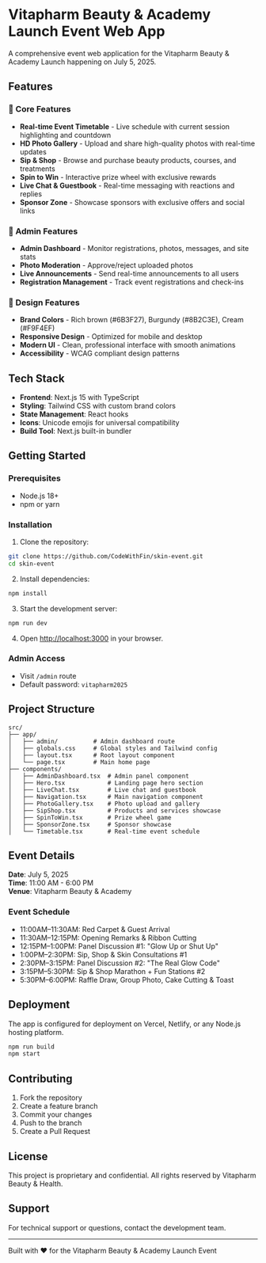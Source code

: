 # Vitapharm Beauty & Academy Launch Event Web App

A comprehensive event web application for the Vitapharm Beauty & Academy Launch happening on July 5, 2025.

## Features

### 🎯 Core Features
- **Real-time Event Timetable** - Live schedule with current session highlighting and countdown
- **HD Photo Gallery** - Upload and share high-quality photos with real-time updates
- **Sip & Shop** - Browse and purchase beauty products, courses, and treatments
- **Spin to Win** - Interactive prize wheel with exclusive rewards
- **Live Chat & Guestbook** - Real-time messaging with reactions and replies
- **Sponsor Zone** - Showcase sponsors with exclusive offers and social links

### 🔧 Admin Features
- **Admin Dashboard** - Monitor registrations, photos, messages, and site stats
- **Photo Moderation** - Approve/reject uploaded photos
- **Live Announcements** - Send real-time announcements to all users
- **Registration Management** - Track event registrations and check-ins

### 🎨 Design Features
- **Brand Colors** - Rich brown (#6B3F27), Burgundy (#8B2C3E), Cream (#F9F4EF)
- **Responsive Design** - Optimized for mobile and desktop
- **Modern UI** - Clean, professional interface with smooth animations
- **Accessibility** - WCAG compliant design patterns

## Tech Stack

- **Frontend**: Next.js 15 with TypeScript
- **Styling**: Tailwind CSS with custom brand colors
- **State Management**: React hooks
- **Icons**: Unicode emojis for universal compatibility
- **Build Tool**: Next.js built-in bundler

## Getting Started

### Prerequisites
- Node.js 18+ 
- npm or yarn

### Installation

1. Clone the repository:
```bash
git clone https://github.com/CodeWithFin/skin-event.git
cd skin-event
```

2. Install dependencies:
```bash
npm install
```

3. Start the development server:
```bash
npm run dev
```

4. Open [http://localhost:3000](http://localhost:3000) in your browser.

### Admin Access
- Visit `/admin` route
- Default password: `vitapharm2025`

## Project Structure

```
src/
├── app/
│   ├── admin/          # Admin dashboard route
│   ├── globals.css     # Global styles and Tailwind config
│   ├── layout.tsx      # Root layout component
│   └── page.tsx        # Main home page
├── components/
│   ├── AdminDashboard.tsx  # Admin panel component
│   ├── Hero.tsx            # Landing page hero section
│   ├── LiveChat.tsx        # Live chat and guestbook
│   ├── Navigation.tsx      # Main navigation component
│   ├── PhotoGallery.tsx    # Photo upload and gallery
│   ├── SipShop.tsx         # Products and services showcase
│   ├── SpinToWin.tsx       # Prize wheel game
│   ├── SponsorZone.tsx     # Sponsor showcase
│   └── Timetable.tsx       # Real-time event schedule
```

## Event Details

**Date**: July 5, 2025  
**Time**: 11:00 AM - 6:00 PM  
**Venue**: Vitapharm Beauty & Academy  

### Event Schedule
- 11:00AM–11:30AM: Red Carpet & Guest Arrival
- 11:30AM–12:15PM: Opening Remarks & Ribbon Cutting
- 12:15PM–1:00PM: Panel Discussion #1: "Glow Up or Shut Up"
- 1:00PM–2:30PM: Sip, Shop & Skin Consultations #1
- 2:30PM–3:15PM: Panel Discussion #2: "The Real Glow Code"
- 3:15PM–5:30PM: Sip & Shop Marathon + Fun Stations #2
- 5:30PM–6:00PM: Raffle Draw, Group Photo, Cake Cutting & Toast

## Deployment

The app is configured for deployment on Vercel, Netlify, or any Node.js hosting platform.

```bash
npm run build
npm start
```

## Contributing

1. Fork the repository
2. Create a feature branch
3. Commit your changes
4. Push to the branch
5. Create a Pull Request

## License

This project is proprietary and confidential. All rights reserved by Vitapharm Beauty & Health.

## Support

For technical support or questions, contact the development team.

---

Built with ❤️ for the Vitapharm Beauty & Academy Launch Event
